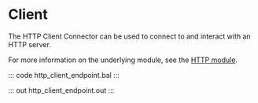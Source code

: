 # Client

The HTTP Client Connector can be used to connect to and interact with an HTTP server.

For more information on the underlying module, 
see the [HTTP module](https://lib.ballerina.io/ballerina/http/latest/).

::: code http_client_endpoint.bal :::

::: out http_client_endpoint.out :::